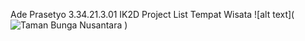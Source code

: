 Ade Prasetyo
3.34.21.3.01 IK2D
Project List Tempat Wisata
![alt text](![Taman Bunga Nusantara](https://user-images.githubusercontent.com/94189348/201927017-b57f080f-fa8a-46d9-9ef1-794cff19400d.jpg)
)
